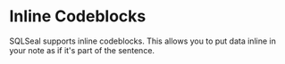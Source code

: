 # Inline Codeblocks
SQLSeal supports inline codeblocks. This allows you to put data inline in your note as if it's part of the sentence.